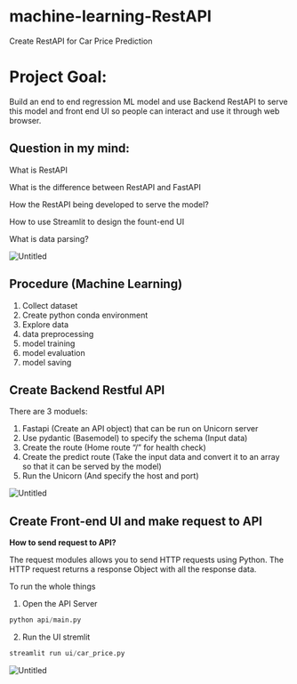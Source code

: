 # machine-learning-RestAPI
Create RestAPI for Car Price Prediction


# Project Goal:

Build an end to end regression ML model and use Backend RestAPI to serve this model and front end UI so people can interact and use it through web browser. 

## Question in my mind:

What is RestAPI 

What is the difference between RestAPI and FastAPI

How the RestAPI being developed to serve the model? 

How to use Streamlit to design the fount-end UI

What is data parsing?


![Untitled](https://s3-us-west-2.amazonaws.com/secure.notion-static.com/fd3fecf0-6c2f-4b88-9242-100d1eb6bb7a/Untitled.png)


## Procedure (Machine Learning)
1. Collect dataset 
2. Create python conda environment 
3. Explore data 
4. data preprocessing 
5. model training 
6. model evaluation 
7. model saving


## Create Backend Restful API

There are 3 moduels: 

1. Fastapi (Create an API object) that can be run on Unicorn server 
2. Use pydantic (Basemodel) to specify the schema (Input data) 
3. Create the route (Home route “/” for health check) 
4. Create the predict route (Take the input data and convert it to an array so that it can be served by the model) 
5. Run the Unicorn (And specify the host and port)

![Untitled](https://s3-us-west-2.amazonaws.com/secure.notion-static.com/0150c221-679b-41d3-aa92-58d607eac051/Untitled.png)



## Create Front-end UI and make request to API 
**How to send request to API?**

The request modules allows you to send HTTP requests using Python. The HTTP request returns a response Object with all the response data.


To run the whole things 

1. Open the API Server 

```python
python api/main.py
```

2. Run the UI stremlit

```python
streamlit run ui/car_price.py
```


![Untitled](https://s3-us-west-2.amazonaws.com/secure.notion-static.com/c7292a28-a26b-4416-b144-fcb8f53b53bc/Untitled.png)
